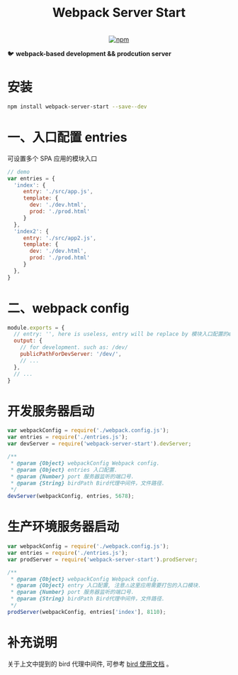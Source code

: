 <h1 align="center" style="margin: 30px 0 35px;">Webpack Server Start</h1>
<p align="center">
  <a href="https://www.npmjs.com/package/webpack-server-start"><img alt="npm" src="https://img.shields.io/npm/v/webpack-server-start"></a>
</p>

🐦 **webpack-based development && prodcution server**

# 安装

```bash
npm install webpack-server-start --save--dev
```

# 一、入口配置 entries

可设置多个 SPA 应用的模块入口

```javascript
// demo
var entries = {
  'index': {
     entry: './src/app.js',
     template: {
       dev: './dev.html',
       prod: './prod.html'
     }
  },
  'index2': {
     entry: './src/app2.js',
     template: {
       dev: './dev.html',
       prod: './prod.html'
     }
  },
}
```

# 二、webpack config

```javascript
module.exports = {
  // entry: '', here is useless, entry will be replace by 模块入口配置的entry
  output: {
    // for development. such as: /dev/
    publicPathForDevServer: '/dev/',
    // ...
  },
  // ...
}
```

# 开发服务器启动

```javascript
var webpackConfig = require('./webpack.config.js');
var entries = require('./entries.js');
var devServer = require('webpack-server-start').devServer;

/**
 * @param {Object} webpackConfig Webpack config.
 * @param {Object} entries 入口配置.
 * @param {Number} port 服务器监听的端口号.
 * @param {String} birdPath Bird代理中间件，文件路径.
 */
devServer(webpackConfig, entries, 5678);
```

# 生产环境服务器启动

```javascript
var webpackConfig = require('./webpack.config.js');
var entries = require('./entries.js');
var prodServer = require('webpack-server-start').prodServer;

/**
 * @param {Object} webpackConfig Webpack config.
 * @param {Object} entry 入口配置, 注意⚠️这里应用需要打包的入口模块.
 * @param {Number} port 服务器监听的端口号.
 * @param {String} birdPath Bird代理中间件，文件路径.
 */
prodServer(webpackConfig, entries['index'], 8110);
```

# 补充说明

关于上文中提到的 bird 代理中间件, 可参考 [bird 使用文档](https://github.com/AngusYang9/bird-proxy-middleware) 。
